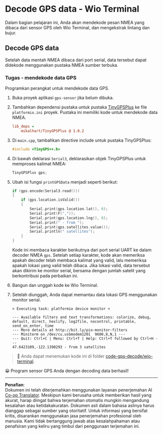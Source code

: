 <!--
CO_OP_TRANSLATOR_METADATA:
{
  "original_hash": "fbbcf96a9b63ccd661db98bbf854bb06",
  "translation_date": "2025-08-27T23:47:36+00:00",
  "source_file": "3-transport/lessons/1-location-tracking/wio-terminal-gps-decode.md",
  "language_code": "id"
}
-->
# Decode GPS data - Wio Terminal

Dalam bagian pelajaran ini, Anda akan mendekode pesan NMEA yang dibaca dari sensor GPS oleh Wio Terminal, dan mengekstrak lintang dan bujur.

## Decode GPS data

Setelah data mentah NMEA dibaca dari port serial, data tersebut dapat didekode menggunakan pustaka NMEA sumber terbuka.

### Tugas - mendekode data GPS

Programkan perangkat untuk mendekode data GPS.

1. Buka proyek aplikasi `gps-sensor` jika belum dibuka.

1. Tambahkan dependensi pustaka untuk pustaka [TinyGPSPlus](https://github.com/mikalhart/TinyGPSPlus) ke file `platformio.ini` proyek. Pustaka ini memiliki kode untuk mendekode data NMEA.

    ```ini
    lib_deps =
        mikalhart/TinyGPSPlus @ 1.0.2
    ```

1. Di `main.cpp`, tambahkan directive include untuk pustaka TinyGPSPlus:

    ```cpp
    #include <TinyGPS++.h>
    ```

1. Di bawah deklarasi `Serial3`, deklarasikan objek TinyGPSPlus untuk memproses kalimat NMEA:

    ```cpp
    TinyGPSPlus gps;
    ```

1. Ubah isi fungsi `printGPSData` menjadi seperti berikut:

    ```cpp
    if (gps.encode(Serial3.read()))
    {
        if (gps.location.isValid())
        {
            Serial.print(gps.location.lat(), 6);
            Serial.print(F(","));
            Serial.print(gps.location.lng(), 6);
            Serial.print(" - from ");
            Serial.print(gps.satellites.value());
            Serial.println(" satellites");
        }
    }
    ```

    Kode ini membaca karakter berikutnya dari port serial UART ke dalam decoder NMEA `gps`. Setelah setiap karakter, kode akan memeriksa apakah decoder telah membaca kalimat yang valid, lalu memeriksa apakah lokasi yang valid telah dibaca. Jika lokasi valid, data tersebut akan dikirim ke monitor serial, bersama dengan jumlah satelit yang berkontribusi pada perbaikan ini.

1. Bangun dan unggah kode ke Wio Terminal.

1. Setelah diunggah, Anda dapat memantau data lokasi GPS menggunakan monitor serial.

    ```output
    > Executing task: platformio device monitor <
    
    --- Available filters and text transformations: colorize, debug, default, direct, hexlify, log2file, nocontrol, printable, send_on_enter, time
    --- More details at http://bit.ly/pio-monitor-filters
    --- Miniterm on /dev/cu.usbmodem1201  9600,8,N,1 ---
    --- Quit: Ctrl+C | Menu: Ctrl+T | Help: Ctrl+T followed by Ctrl+H ---
    47.6423109,-122.1390293 - from 3 satellites
    ```

> 💁 Anda dapat menemukan kode ini di folder [code-gps-decode/wio-terminal](../../../../../3-transport/lessons/1-location-tracking/code-gps-decode/wio-terminal).

😀 Program sensor GPS Anda dengan decoding data berhasil!

---

**Penafian**:  
Dokumen ini telah diterjemahkan menggunakan layanan penerjemahan AI [Co-op Translator](https://github.com/Azure/co-op-translator). Meskipun kami berusaha untuk memberikan hasil yang akurat, harap diingat bahwa terjemahan otomatis mungkin mengandung kesalahan atau ketidakakuratan. Dokumen asli dalam bahasa aslinya harus dianggap sebagai sumber yang otoritatif. Untuk informasi yang bersifat kritis, disarankan menggunakan jasa penerjemahan profesional oleh manusia. Kami tidak bertanggung jawab atas kesalahpahaman atau penafsiran yang keliru yang timbul dari penggunaan terjemahan ini.